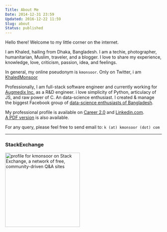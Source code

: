 ```yaml
---
Title: About Me
Date: 2014-12-31 23:59
Updated: 2016-12-22 11:59
Slug: about
Status: published
---
```



Hello there! Welcome to my little corner on the internet.

I am Khaled, hailing from Dhaka, Bangladesh.
I am a techie, photographer, humanitarian, Muslim, traveler, and a blogger.
I love to share my experience, knowledge, love, criticism, passion, idea, and feelings.

In general, my online pseudonym is `kmonsoor`. Only on Twitter, i am [KhaledMonsoor](https://twitter.com/KhaledMonsoor)

Professionally, I am full-stack software engineer and currently working for [Augmedix Inc.](http://www.augmedix.com/) as a R&D engineer. i love simplicity of Python, articulacy of JS, and raw power of C. An data-science enthusiast.
I created & manage the biggest Facebook group of [data-science enthusiasts of Bangladesh](https://www.facebook.com/groups/BigDataBangladesh).

My professional profile is available on [Career 2.0](http://stackoverflow.com/cv/kmonsoor) and [Linkedin.com](http://linkedin.com/in/kmonsoor/).  
[A PDF version](https://drive.google.com/open?id=0B_IybRcQsDwaSTY0VUotbkRiSFk) is also available.

For any query, please feel free to send email to: `k (at) kmonsoor (dot) com`

-----------

<h3>StackExchange</h3>
<div align="left"><a href="http://stackexchange.com/users/306439/kmonsoor"><img src="http://stackexchange.com/users/flair/306439.png" width="240" alt="profile for kmonsoor on Stack Exchange, a network of free, community-driven Q&amp;A sites" title="profile for kmonsoor on Stack Exchange, a network of free, community-driven Q&amp;A sites" /></a></div>

